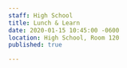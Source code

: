 ```yaml
---
staff: High School
title: Lunch & Learn
date: 2020-01-15 10:45:00 -0600
location: High School, Room 120
published: true

---
```


